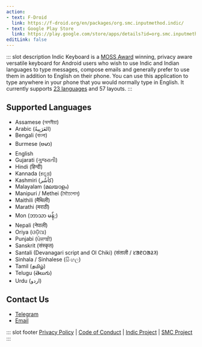 ```yaml
---
action:
- text: F-Droid
  link: https://f-droid.org/en/packages/org.smc.inputmethod.indic/
- text: Google Play Store
  link: https://play.google.com/store/apps/details?id=org.smc.inputmethod.indic
editLink: false
---
```

::: slot description
Indic Keyboard is a [MOSS Award](https://www.mozilla.org/en-US/moss/) winning, privacy aware versatile keyboard for Android users who wish to use Indic and Indian languages to type messages, compose emails and generally prefer to use them in addition to English on their phone. You can use this application to type anywhere in your phone that you would normally type in English. It currently supports [23 languages](/#supported-languages) and 57 layouts.
:::

## Supported Languages
- Assamese (অসমীয়া)
- Arabic (العَرَبِيةُ‎‎)
- Bengali (বাংলা)
- Burmese (ဗမာ)
- English
- Gujarati (ગુજરાતી)
- Hindi (हिन्दी)
- Kannada (ಕನ್ನಡ)
- Kashmiri (کأشُر)
- Malayalam (മലയാളം)
- Manipuri / Methei (মৈতৈলোন্)
- Maithili (मैथिली)
- Marathi (मराठी)
- Mon (ဘာသာ မန်;)
- Nepali (नेपाली)
- Oriya (ଓଡ଼ିଆ)
- Punjabi (ਪੰਜਾਬੀ)
- Sanskrit (संस्कृत)
- Santali (Devanagari script and Ol Chiki) (संताली / ᱥᱟᱱᱛᱟᱲᱤ)
- Sinhala / Sinhalese (සිංහල)
- Tamil (தமிழ்)
- Telugu (తెలుగు)
- Urdu (اردو)


## Contact Us
- [Telegram](https://t.me/indickeyboard)
- [Email](mailto:indicapp@jishnu.xyz)

::: slot footer
[Privacy Policy](/privacy)
|
[Code of Conduct](/code-of-conduct)
|
[Indic Project](https://indicproject.org)
|
[SMC Project](https://smc.org.in)
:::
